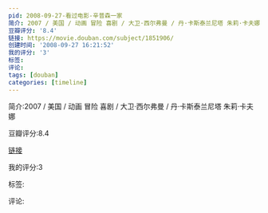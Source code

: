 ```yaml
---
pid: 2008-09-27-看过电影-辛普森一家
简介: 2007 / 美国 / 动画 冒险 喜剧 / 大卫·西尔弗曼 / 丹·卡斯泰兰尼塔 朱莉·卡夫娜
豆瓣评分: '8.4'
链接: https://movie.douban.com/subject/1851906/
创建时间: '2008-09-27 16:21:52'
我的评分: '3'
标签:
评论:
tags: [douban]
categories: [timeline]
---
```

简介:2007 / 美国 / 动画 冒险 喜剧 / 大卫·西尔弗曼 / 丹·卡斯泰兰尼塔 朱莉·卡夫娜

豆瓣评分:8.4

[链接](https://movie.douban.com/subject/1851906/)

我的评分:3

标签:

评论:

